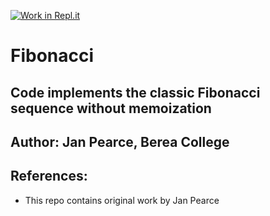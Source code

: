 [![Work in Repl.it](https://classroom.github.com/assets/work-in-replit-14baed9a392b3a25080506f3b7b6d57f295ec2978f6f33ec97e36a161684cbe9.svg)](https://classroom.github.com/online_ide?assignment_repo_id=320944&assignment_repo_type=GroupAssignmentRepo)
# Fibonacci 
## Code implements the classic Fibonacci sequence without memoization

## Author: Jan Pearce, Berea College

## References:
- This repo contains original work by Jan Pearce 

